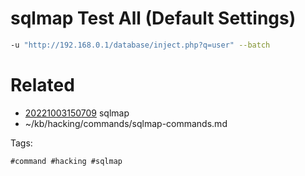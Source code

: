 # sqlmap Test All (Default Settings)
```bash
-u "http://192.168.0.1/database/inject.php?q=user" --batch
```

# Related

- [20221003150709](/zet/20221003150709/README.md) sqlmap
- ~/kb/hacking/commands/sqlmap-commands.md

Tags:

    #command #hacking #sqlmap 
